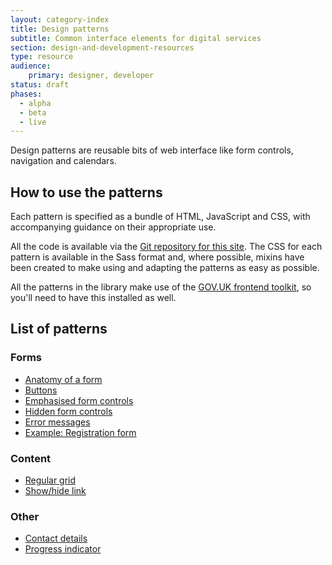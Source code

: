 ```yaml
---
layout: category-index
title: Design patterns
subtitle: Common interface elements for digital services
section: design-and-development-resources
type: resource
audience:
    primary: designer, developer
status: draft
phases:
  - alpha
  - beta
  - live
---
```


Design patterns are reusable bits of web interface like form controls, navigation and calendars.

## How to use the patterns

Each pattern is specified as a bundle of HTML, JavaScript and CSS, with accompanying guidance on
their appropriate use.

All the code is available via the [Git repository for this site](). The CSS for each pattern
is available in the Sass format and, where possible, mixins have been created to make using and
adapting the patterns as easy as possible.

All the patterns in the library make use of the [GOV.UK frontend toolkit](/content-and-design/design-and-development-resources/sass-repositories.html), so you'll need to have this installed as well.

## List of patterns

### Forms

* [Anatomy of a form](/content-and-design/design-and-development-resources/form-anatomy.html)
* [Buttons](/content-and-design/design-and-development-resources/buttons.html)
* [Emphasised form controls](/content-and-design/design-and-development-resources/emphasised-form-controls.html)
* [Hidden form controls](/content-and-design/design-and-development-resources/hidden-form-controls.html)
* [Error messages](/content-and-design/design-and-development-resources/errormessages.html)
* [Example: Registration form](/content-and-design/design-and-development-resources/registration-form.html)

### Content

* [Regular grid](/content-and-design/design-and-development-resources/regular-grid.html)
* [Show/hide link](/content-and-design/design-and-development-resources/show-hide.html)

### Other

* [Contact details](/content-and-design/design-and-development-resources/contact-details.html)
* [Progress indicator](/content-and-design/design-and-development-resources/progress-indicator.html)



